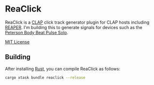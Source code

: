 # ReaClick

ReaClick is a [CLAP][clap] click track generator plugin for CLAP hosts including
[REAPER][reaper]. I'm building this to generate signals for devices such as the
[Peterson Body Beat Pulse Solo][body-beat-pulse-solo].

[MIT License](LICENSE)

## Building

After installing [Rust][rustup], you can compile ReaClick as follows:

```bash
cargo xtask bundle reaclick --release
```

[body-beat-pulse-solo]: https://www.petersontuners.com/products/bodybeatpulse/
[clap]: https://cleveraudio.org/
[reaper]: https://reaper.fm/
[rustup]: (https://rustup.rs/)
